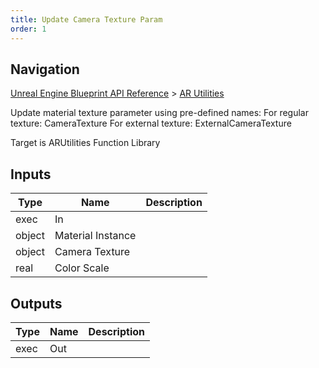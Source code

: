 ```yaml
---
title: Update Camera Texture Param
order: 1
---
```

## Navigation

[Unreal Engine Blueprint API Reference](https://dev.epicgames.com/documentation/en-us/unreal-engine/BlueprintAPI) > [AR Utilities](https://dev.epicgames.com/documentation/en-us/unreal-engine/BlueprintAPI/ARUtilities)

Update material texture parameter using pre-defined names:
For regular texture: CameraTexture
For external texture: ExternalCameraTexture

Target is ARUtilities Function Library

## Inputs

| Type | Name | Description |
| --- | --- | --- |
| exec | In |  |
| object | Material Instance |  |
| object | Camera Texture |  |
| real | Color Scale |  |

## Outputs

| Type | Name | Description |
| --- | --- | --- |
| exec | Out |  |
